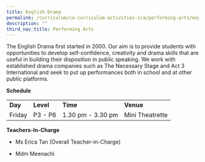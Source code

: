 ```yaml
---
title: English Drama
permalink: /curriculum/co-curriculum-activities-cca/performing-arts/english-drama/
description: ""
third_nav_title: Performing Arts
---
```


<p>The English Drama first started in 2000. Our aim is to provide students with opportunities to develop self-confidence, creativity and drama skills that are useful in building their disposition in public speaking. We work with established drama companies such as The Necessary Stage and Act 3 International and seek to put up performances both in school and at other public platforms.</p>
<p><strong>Schedule</strong></p>
<table border="0" cellspacing="0" cellpadding="3">
<tbody>
<tr>
<td><strong>Day</strong></td>
<td><strong>Level</strong></td>
<td><strong>Time</strong></td>
<td><strong>Venue</strong></td>
</tr>
<tr>
<td>Friday</td>
<td>P3 - P6</td>
<td>1.30 pm - 3.30 pm</td>
<td>Mini Theatrette</td>
</tr>
</tbody>
</table>
<p><strong>Teachers-In-Charge</strong></p>
<ul>
<li>Ms Erica Tan (Overall Teacher-in-Charge)</li>
<li>
<p>Mdm Meenachi</p>
</li>
</ul>